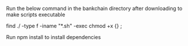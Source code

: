 Run the below command in the bankchain directory after downloading to make scripts executable

find ./ -type f -iname "*.sh" -exec chmod +x {} \;

Run npm install to install dependencies
